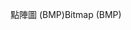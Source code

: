 <span data-ttu-id="451f2-101">點陣圖 (BMP)</span><span class="sxs-lookup"><span data-stu-id="451f2-101">Bitmap (BMP)</span></span>